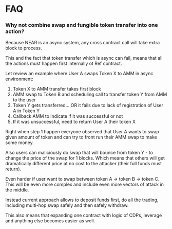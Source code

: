 # FAQ

### Why not combine swap and fungible token transfer into one action?
Because NEAR is an async system, any cross contract call will take extra block to process.

This and the fact that token transfer which is async can fail, means that all the actions must happen first internally ot Ref contract.

Let review an example where User A swaps Token X to AMM in async environment:

1. Token X to AMM transfer takes first block
2. AMM swap to Token B and scheduling call to transfer token Y from AMM to the user
3. Token Y gets transferred... OR it fails due to lack of registration of User A in Token Y
4. Callback AMM to indicate if it was successful or not
5. If it was unsuccessful, need to return User A their token X

Right when step 1 happen everyone observed that User A wants to swap given amount of token and can try to front run their AMM swap to make some money.

Also users can maliciously do swap that will bounce from token Y - to change the price of the swap for 1 blocks. Which means that others will get dramatically different price at no cost to the attacker (their full funds must return).

Even harder if user want to swap between token A -> token B -> token C. This will be even more complex and include even more vectors of attack in the middle.

Instead current approach allows to deposit funds first, do all the trading, including multi-hop swap safely and then safely withdraw.

This also means that expanding one contract with logic of CDPs, leverage and anything else becomes easier as well.

